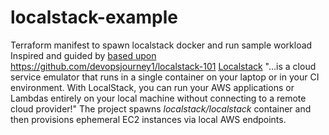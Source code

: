 # localstack-example
Terraform manifest to spawn localstack docker and run sample workload
Inspired and guided by [ based upon ](https://github.com/devopsjourney1/localstack-101)https://github.com/devopsjourney1/localstack-101 
 [Localstack](https://docs.localstack.cloud/getting-started/ )   "...is a cloud service emulator that runs in a single container on your laptop or in your CI environment. With LocalStack, you can run your AWS applications or Lambdas entirely on your local machine without connecting to a remote cloud provider!"
The project spawns _localstack/localstack_ container and then provisions ephemeral EC2 instances via local AWS endpoints. 
